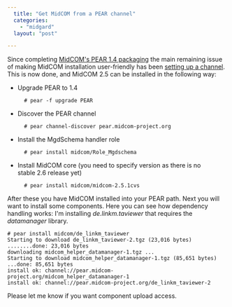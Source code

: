 ```yaml
---
  title: "Get MidCOM from a PEAR channel"
  categories: 
    - "midgard"
  layout: "post"

---
```

Since completing [MidCOM's PEAR 1.4 packaging][1] the main remaining issue of making MidCOM installation user-friendly has been [setting up a channel][2]. This is now done, and MidCOM 2.5 can be installed in the following way:

- Upgrade PEAR to 1.4

        # pear -f upgrade PEAR

- Discover the PEAR channel

        # pear channel-discover pear.midcom-project.org

- Install the MgdSchema handler role

        # pear install midcom/Role_Mgdschema

- Install MidCOM core (you need to specify version as there is no  
stable 2.6 release yet)

        # pear install midcom/midcom-2.5.1cvs

After these you have MidCOM installed into your PEAR path. Next you will want to install some components. Here you can see how dependency handling works: I'm installing _de.linkm.taviewer_ that requires the _datamanager_ library.

    # pear install midcom/de_linkm_taviewer
    Starting to download de_linkm_taviewer-2.tgz (23,016 bytes)
    ........done: 23,016 bytes
    downloading midcom_helper_datamanager-1.tgz ...
    Starting to download midcom_helper_datamanager-1.tgz (85,651 bytes)
    ...done: 85,651 bytes
    install ok: channel://pear.midcom-project.org/midcom_helper_datamanager-1
    install ok: channel://pear.midcom-project.org/de_linkm_taviewer-2

Please let me know if you want component upload access.

[1]: http://bergie.iki.fi/midcom-permalink-b7262e370017c63d1115401ae5baa958
[2]: http://www.schlitt.info/applications/blog/index.php?/archives/308-Set-up-your-own-PEAR-channel.html
